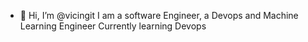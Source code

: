 - 👋 Hi, I’m @vicingit
I am a software Engineer, a Devops and Machine Learning Engineer
Currently learning Devops
<!---
vicingit/vicingit is a ✨ special ✨ repository because its `README.md` (this file) appears on your GitHub profile.
You can click the Preview link to take a look at your changes.
--->
